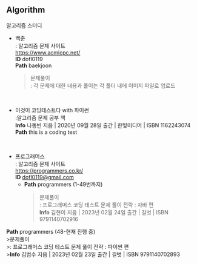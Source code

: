 ## Algorithm
알고리즘 스터디

+ 백준   
: 알고리즘 문제 사이트   
https://www.acmicpc.net/    
**ID** dofl0119     
**Path** baekjoon
    >문제풀이   
    : 각 문제에 대한 내용과 풀이는 각 폴더 내에 이미지 파일로 업로드
    
<br/>

+ 이것이 코딩테스트다 with 파이썬   
:알고리즘 문제 공부 책   
**Info** 나동빈 지음 | 2020년 09월 28일 출간 | 한빛미디어 | ISBN 1162243074   
**Path** this is a coding test

<br/>

+ 프로그래머스   
: 알고리즘 문제 사이트   
https://programmers.co.kr/   
**ID** dofl0119@gmail.com
  + **Path** programmers (1-49번까지)   
    >문제풀이   
    : 프로그래머스 코딩 테스트 문제 풀이 전략 : 자바 편   
    **Info** 김현이 지음 | 2023년 02월 24일 출간 | 길벗 | ISBN 9791140702916 

**Path** programmers (48-현재 진행 중)   
    >문제풀이   
    >: 프로그래머스 코딩 테스트 문제 풀이 전략 : 파이썬 편   
    >**Info** 김범수 지음 | 2023년 02월 23일 출간 | 길벗 | ISBN 9791140702893

